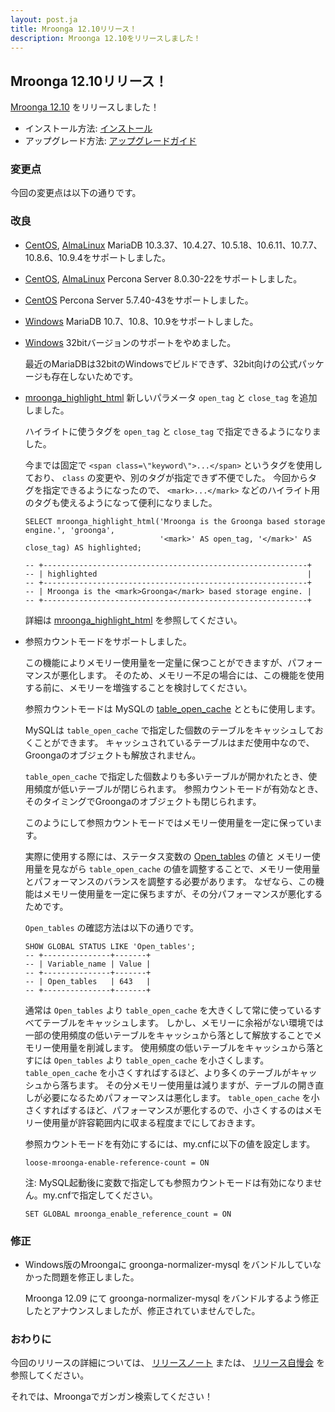 ```yaml
---
layout: post.ja
title: Mroonga 12.10リリース！
description: Mroonga 12.10をリリースしました！
---
```


## Mroonga 12.10リリース！

[Mroonga 12.10](/ja/docs/news.html#release-12-10) をリリースしました！

* インストール方法: [インストール](/ja/docs/install.html)
* アップグレード方法: [アップグレードガイド](/ja/docs/upgrade.html)

### 変更点

今回の変更点は以下の通りです。

### 改良

* [CentOS](/ja/docs/install/centos.html), [AlmaLinux](/ja/docs/install/almalinux.html) MariaDB 10.3.37、10.4.27、10.5.18、10.6.11、10.7.7、10.8.6、10.9.4をサポートしました。

* [CentOS](/ja/docs/install/centos.html), [AlmaLinux](/ja/docs/install/almalinux.html) Percona Server 8.0.30-22をサポートしました。

* [CentOS](/ja/docs/install/centos.html) Percona Server 5.7.40-43をサポートしました。

* [Windows](/ja/docs/install/windows.html) MariaDB 10.7、10.8、10.9をサポートしました。

* [Windows](/ja/docs/install/windows.html) 32bitバージョンのサポートをやめました。

  最近のMariaDBは32bitのWindowsでビルドできず、32bit向けの公式パッケージも存在しないためです。

* [mroonga_highlight_html](/ja/docs/reference/udf/mroonga_highlight_html.html) 新しいパラメータ `open_tag` と `close_tag` を追加しました。

  ハイライトに使うタグを `open_tag` と `close_tag` で指定できるようになりました。

  今までは固定で `<span class=\"keyword\">...</span>` というタグを使用しており、 `class` の変更や、別のタグが指定できず不便でした。
  今回からタグを指定できるようになったので、 `<mark>...</mark>` などのハイライト用のタグも使えるようになって便利になりました。

  ```
  SELECT mroonga_highlight_html('Mroonga is the Groonga based storage engine.', 'groonga',
                                '<mark>' AS open_tag, '</mark>' AS close_tag) AS highlighted;
     
  -- +-----------------------------------------------------------+
  -- | highlighted                                               |
  -- +-----------------------------------------------------------+
  -- | Mroonga is the <mark>Groonga</mark> based storage engine. |
  -- +-----------------------------------------------------------+
  ```

  詳細は [mroonga_highlight_html](/ja/docs/reference/udf/mroonga_highlight_html.html) を参照してください。

* 参照カウントモードをサポートしました。

  この機能によりメモリー使用量を一定量に保つことができますが、パフォーマンスが悪化します。
  そのため、メモリー不足の場合には、この機能を使用する前に、メモリーを増強することを検討してください。
  
  参照カウントモードは MySQLの [table_open_cache](https://dev.mysql.com/doc/refman/8.0/ja/server-system-variables.html#sysvar_table_open_cache) とともに使用します。

  MySQLは `table_open_cache` で指定した個数のテーブルをキャッシュしておくことができます。
  キャッシュされているテーブルはまだ使用中なので、Groongaのオブジェクトも解放されません。 

  `table_open_cache` で指定した個数よりも多いテーブルが開かれたとき、使用頻度が低いテーブルが閉じられます。
  参照カウントモードが有効なとき、そのタイミングでGroongaのオブジェクトも閉じられます。

  このようにして参照カウントモードではメモリー使用量を一定に保っています。

  実際に使用する際には、ステータス変数の  [Open_tables](https://dev.mysql.com/doc/refman/8.0/ja/server-status-variables.html#statvar_Open_tables) の値と
  メモリー使用量を見ながら `table_open_cache` の値を調整することで、メモリー使用量とパフォーマンスのバランスを調整する必要があります。
  なぜなら、この機能はメモリー使用量を一定に保ちますが、その分パフォーマンスが悪化するためです。

  `Open_tables` の確認方法は以下の通りです。

  ```
  SHOW GLOBAL STATUS LIKE 'Open_tables';
  -- +---------------+-------+
  -- | Variable_name | Value |
  -- +---------------+-------+
  -- | Open_tables   | 643   |
  -- +---------------+-------+
  ```

  通常は `Open_tables` より `table_open_cache` を大きくして常に使っているすべてテーブルをキャッシュします。
  しかし、メモリーに余裕がない環境では一部の使用頻度の低いテーブルをキャッシュから落として解放することでメモリー使用量を削減します。
  使用頻度の低いテーブルをキャッシュから落とすには `Open_tables` より `table_open_cache` を小さくします。
  `table_open_cache` を小さくすればするほど、より多くのテーブルがキャッシュから落ちます。
  その分メモリー使用量は減りますが、テーブルの開き直しが必要になるためパフォーマンスは悪化します。
  `table_open_cache` を小さくすればするほど、パフォーマンスが悪化するので、小さくするのはメモリー使用量が許容範囲内に収まる程度までにしておきます。

  参照カウントモードを有効にするには、my.cnfに以下の値を設定します。

  ```
  loose-mroonga-enable-reference-count = ON
  ```
  
  注: MySQL起動後に変数で指定しても参照カウントモードは有効になりません。my.cnfで指定してください。

  ```
  SET GLOBAL mroonga_enable_reference_count = ON
  ```

### 修正

* Windows版のMroongaに groonga-normalizer-mysql をバンドルしていなかった問題を修正しました。

  Mroonga 12.09 にて groonga-normalizer-mysql をバンドルするよう修正したとアナウンスしましたが、修正されていませんでした。

### おわりに

今回のリリースの詳細については、 [リリースノート](/ja/docs/news.html#release-12-10) または、 [リリース自慢会](https://www.youtube.com/watch?v=-urwAIXdQSs) を参照してください。

それでは、Mroongaでガンガン検索してください！
